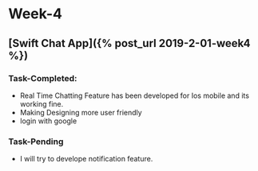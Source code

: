 
# Week-4

## [Swift Chat App]({% post_url 2019-2-01-week4 %})

### Task-Completed:
* Real Time Chatting Feature has been developed for Ios mobile and its working fine.
* Making Designing more user friendly
* login with google
### Task-Pending
* I will try to develope notification feature.

